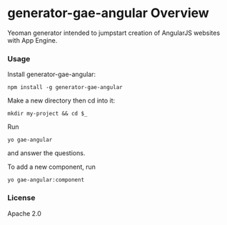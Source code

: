 # generator-gae-angular Overview

Yeoman generator intended to jumpstart creation of AngularJS websites with App Engine.

### Usage

Install generator-gae-angular:

    npm install -g generator-gae-angular

Make a new directory then cd into it:

    mkdir my-project && cd $_

Run

    yo gae-angular
and answer the questions.


To add a new component, run

    yo gae-angular:component




### License

Apache 2.0
